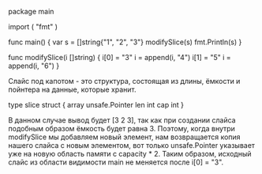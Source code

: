package main

import (
	"fmt"
)

func main() {
	var s = []string{"1", "2", "3"}
	modifySlice(s)
	fmt.Println(s)
}

func modifySlice(i []string) {
	i[0] = "3"
	i = append(i, "4")
	i[1] = "5"
	i = append(i, "6")
}

Слайс под капотом - это структура, состоящая из длины, ёмкости и пойнтера на данные, которые хранит.

type slice struct {
	array unsafe.Pointer
	len   int
	cap   int
}

В данном случае вывод будет [3 2 3], так как при создании слайса подобным образом ёмкость будет равна 3. Поэтому, когда внутри modifySlice мы добавляем новый элемент, нам возвращается копия нашего слайса с новым элементом, вот только unsafe.Pointer  указывает уже на новую область памяти с capacity * 2. Таким образом, исходный слайс из области видимости main не меняется после i[0] = "3".
